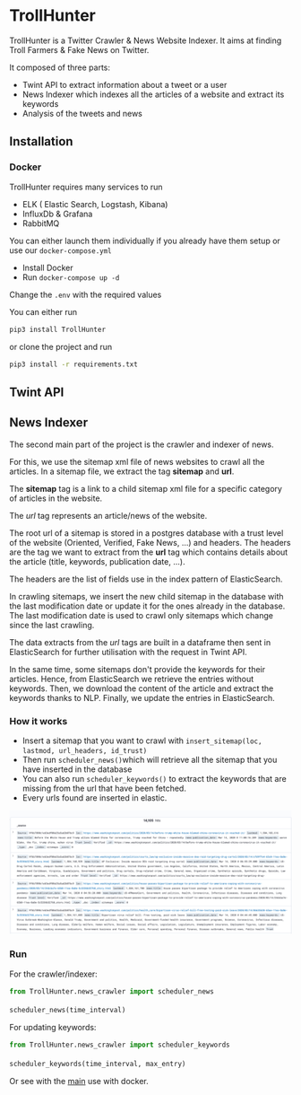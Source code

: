 # TrollHunter

TrollHunter is a Twitter Crawler & News Website Indexer.
It aims at finding Troll Farmers & Fake News on Twitter.
 
It composed of three parts:
- Twint API to extract information about a tweet or a user
- News Indexer which indexes all the articles of a website and extract its keywords
- Analysis of the tweets and news

## Installation

### Docker

TrollHunter requires many services to run
- ELK ( Elastic Search, Logstash, Kibana)
- InfluxDb & Grafana
- RabbitMQ

You can either launch them individually if you already have them setup or use our `docker-compose.yml`

- Install Docker
- Run `docker-compose up -d`

Change the `.env` with the required values

You can either run
```Bash
pip3 install TrollHunter
```
or clone the project and run 
```Bash
pip3 install -r requirements.txt
```

## Twint API


## News Indexer

The second main part of the project is the crawler and indexer of news.

For this, we use the sitemap xml file of news websites to crawl all the articles. In a sitemap file, we extract the tag
**sitemap** and **url**.

The **sitemap** tag is a link to a child sitemap xml file for a specific category of articles in the website.

The *url* tag represents an article/news of the website.  

The root url of a sitemap is stored in a postgres database with a trust level of the website (Oriented, Verified,
Fake News, ...) and headers. The headers are the tag we want to extract from the **url** tag which contains details about
the article (title, keywords, publication date, ...).

The headers are the list of fields use in the index pattern of ElasticSearch.
 
In crawling sitemaps, we insert the new child sitemap in the database with the last modification date or update it for
the ones already in the database. The last modification date is used to crawl only sitemaps which change since the
last crawling.

The data extracts from the *url* tags are built in a dataframe then sent in ElasticSearch for further utilisation with 
the request in Twint API.

In the same time, some sitemaps don't provide the keywords for their articles. Hence, from ElasticSearch we retrieve the
entries without keywords. Then, we download the content of the article and extract the keywords thanks to NLP. Finally,
we update the entries in ElasticSearch.

### How it works
- Insert a sitemap that you want to crawl with `insert_sitemap(loc, lastmod, url_headers, id_trust)`
- Then run `scheduler_news()`which will retrieve all the sitemap that you have inserted in the database
- You can also run `scheduler_keywords()` to extract the keywords that are missing from the url that have been fetched.
- Every urls found are inserted in elastic.

![](docs/images/elastic-news-crawler.png)
 

### Run
For the crawler/indexer:

```python
from TrollHunter.news_crawler import scheduler_news

scheduler_news(time_interval)
```

For updating keywords:
```python
from TrollHunter.news_crawler import scheduler_keywords

scheduler_keywords(time_interval, max_entry)
```

Or see with the [main](https://github.com/StanGirard/TrollHunter/tree/master/docker/news_crawler) use with docker.  



